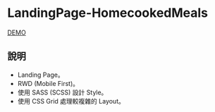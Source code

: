 # LandingPage-HomecookedMeals

[DEMO](https://cyhsu1989.github.io/LandingPage-HomecookedMeals/)

## 說明

* Landing Page。
* RWD (Mobile First)。
* 使用 SASS (SCSS) 設計 Style。
* 使用 CSS Grid 處理較複雜的 Layout。